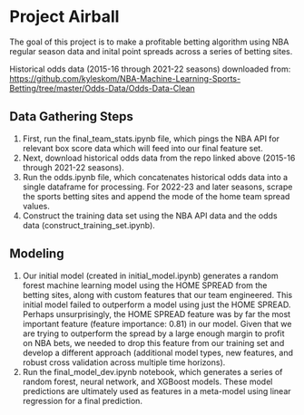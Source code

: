 # Project Airball 
The goal of this project is to make a profitable betting algorithm using NBA regular season data and inital point spreads across a series of betting sites.

Historical odds data (2015-16 through 2021-22 seasons) downloaded from: https://github.com/kyleskom/NBA-Machine-Learning-Sports-Betting/tree/master/Odds-Data/Odds-Data-Clean

## Data Gathering Steps
1. First, run the final_team_stats.ipynb file, which pings the NBA API for relevant box score data which will feed into our final feature set.
2. Next, download historical odds data from the repo linked above (2015-16 through 2021-22 seasons).
3. Run the odds.ipynb file, which concatenates historical odds data into a single dataframe for processing. For 2022-23 and later seasons, scrape the sports betting sites and append the mode of the home team spread values.
4. Construct the training data set using the NBA API data and the odds data (construct_training_set.ipynb).

## Modeling
1. Our initial model (created in initial_model.ipynb) generates a random forest machine learning model using the HOME SPREAD from the betting sites, along with custom features that our team engineered. This initial model failed to outperform a model using just the HOME SPREAD. Perhaps unsurprisingly, the HOME SPREAD feature was by far the most important feature (feature importance: 0.81) in our model. Given that we are trying to outperform the spread by a large enough margin to profit on NBA bets, we needed to drop this feature from our training set and develop a different approach (additional model types, new features, and robust cross validation across multiple time horizons).
2. Run the final_model_dev.ipynb notebook, which generates a series of random forest, neural network, and XGBoost models. These model predictions are ultimately used as features in a meta-model using linear regression for a final prediction. 